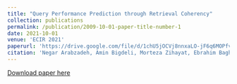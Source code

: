 ```yaml
---
title: "Query Performance Prediction through Retrieval Coherency"
collection: publications
permalink: /publication/2009-10-01-paper-title-number-1
date: 2021-10-01
venue: 'ECIR 2021'
paperurl: 'https://drive.google.com/file/d/1chU5jOCVj8nnxaLO-jF6q6MOPfv0AYw5/view?usp=sharing'
citation: 'Negar Arabzadeh, Amin Bigdeli, Morteza Zihayat, Ebrahim Bagheri. &quot; Query Performance Prediction through Retrieval Coherency. In 43rd European Conference on IR Research (ECIR 2021).'
---
```

[Download paper here]([http://academicpages.github.io/files/paper1.pdf](https://drive.google.com/file/d/1chU5jOCVj8nnxaLO-jF6q6MOPfv0AYw5/view?usp=sharing)https://drive.google.com/file/d/1chU5jOCVj8nnxaLO-jF6q6MOPfv0AYw5/view?usp=sharing)
